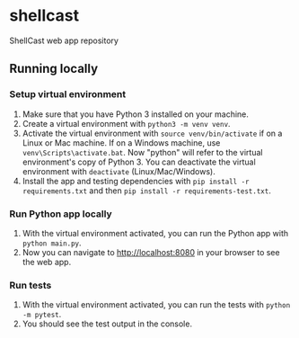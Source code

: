 # shellcast
ShellCast web app repository

## Running locally
### Setup virtual environment
1. Make sure that you have Python 3 installed on your machine.
2. Create a virtual environment with `python3 -m venv venv`.
3. Activate the virtual environment with `source venv/bin/activate` if on a Linux or Mac machine.  If on a Windows machine, use `venv\Scripts\activate.bat`.  Now "python" will refer to the virtual environment's copy of Python 3. You can deactivate the virtual environment with `deactivate` (Linux/Mac/Windows).
4. Install the app and testing dependencies with `pip install -r requirements.txt` and then `pip install -r requirements-test.txt`.

### Run Python app locally
1. With the virtual environment activated, you can run the Python app with `python main.py`.
2. Now you can navigate to [http://localhost:8080](http//:localhost:8080) in your browser to see the web app.

### Run tests
1. With the virtual environment activated, you can run the tests with `python -m pytest`.
2. You should see the test output in the console.
